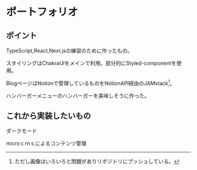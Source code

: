 # ポートフォリオ

## ポイント
TypeScript,React,Next.jsの練習のために作ったもの。

スタイリングはChakraUIをメインで利用。部分的にStyled-componentを使用。

BlogページはNotionで管理しているものをNotionAPI経由のJAMstack[^1]。

[^1]: ただし画像はいろいろと問題がありリポジトリにプッシュしている。

ハンバーガーメニューのハンバーガーを美味しそうに作った。

## これから実装したいもの
ダークモード

microｃｍｓによるコンテンツ管理

